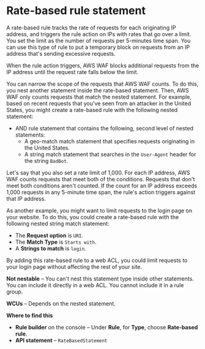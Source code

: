 # Rate\-based rule statement<a name="waf-rule-statement-type-rate-based"></a>

A rate\-based rule tracks the rate of requests for each originating IP address, and triggers the rule action on IPs with rates that go over a limit\. You set the limit as the number of requests per 5\-minutes time span\. You can use this type of rule to put a temporary block on requests from an IP address that's sending excessive requests\. 

When the rule action triggers, AWS WAF blocks additional requests from the IP address until the request rate falls below the limit\.

You can narrow the scope of the requests that AWS WAF counts\. To do this, you nest another statement inside the rate\-based statement\. Then, AWS WAF only counts requests that match the nested statement\. For example, based on recent requests that you've seen from an attacker in the United States, you might create a rate\-based rule with the following nested statement: 
+ AND rule statement that contains the following, second level of nested statements: 
  + A geo\-match match statement that specifies requests originating in the United States\.
  + A string match statement that searches in the `User-Agent` header for the string `BadBot`\.

Let's say that you also set a rate limit of 1,000\. For each IP address, AWS WAF counts requests that meet both of the conditions\. Requests that don't meet both conditions aren't counted\. If the count for an IP address exceeds 1,000 requests in any 5\-minute time span, the rule's action triggers against that IP address\. 

As another example, you might want to limit requests to the login page on your website\. To do this, you could create a rate\-based rule with the following nested string match statement: 
+ The **Request option** is `URI`\.
+ The **Match Type** is `Starts with`\. 
+ A **Strings to match** is `login`\. 

By adding this rate\-based rule to a web ACL, you could limit requests to your login page without affecting the rest of your site\.

**Not nestable** – You can't nest this statement type inside other statements\. You can include it directly in a web ACL\. You cannot include it in a rule group\. 

**WCUs** – Depends on the nested statement\.

**Where to find this**
+ **Rule builder** on the console – Under **Rule**, for **Type**, choose **Rate\-based rule**\.
+ **API statement** – `RateBasedStatement`